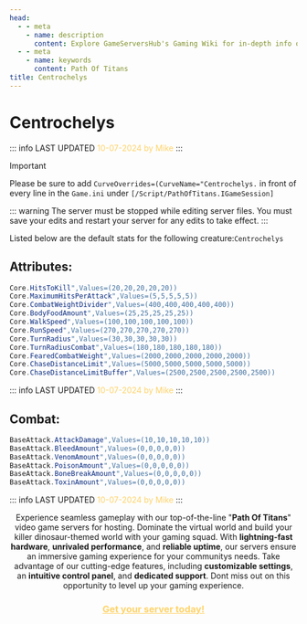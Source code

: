 ```yaml
---
head:
  - - meta
    - name: description
      content: Explore GameServersHub's Gaming Wiki for in-depth info on Path of Titans. Find details on gameplay, features, and updates for the ultimate dino MMO adventure! 
  - - meta
    - name: keywords
      content: Path Of Titans
title: Centrochelys
---
```

# Centrochelys
::: info LAST UPDATED
<span style="color: #ffd369;">10-07-2024 by Mike</span>
:::

> [!IMPORTANT]
>Please be sure to add `CurveOverrides=(CurveName="Centrochelys.` in front of every line in the `Game.ini` under `[/Script/PathOfTitans.IGameSession]`

::: warning
The server must be stopped while editing server files. You must save your edits and restart your server for any edits to take effect.
:::

Listed below are the default stats for the following creature:`Centrochelys`

## Attributes:
```cs
Core.HitsToKill",Values=(20,20,20,20,20))
Core.MaximumHitsPerAttack",Values=(5,5,5,5,5))
Core.CombatWeightDivider",Values=(400,400,400,400,400))
Core.BodyFoodAmount",Values=(25,25,25,25,25))
Core.WalkSpeed",Values=(100,100,100,100,100))
Core.RunSpeed",Values=(270,270,270,270,270))
Core.TurnRadius",Values=(30,30,30,30,30))
Core.TurnRadiusCombat",Values=(180,180,180,180,180))
Core.FearedCombatWeight",Values=(2000,2000,2000,2000,2000))
Core.ChaseDistanceLimit",Values=(5000,5000,5000,5000,5000))
Core.ChaseDistanceLimitBuffer",Values=(2500,2500,2500,2500,2500))
```
::: info LAST UPDATED
<span style="color: #ffd369;">10-07-2024 by Mike</span>
:::


## Combat:
```cs
BaseAttack.AttackDamage",Values=(10,10,10,10,10))
BaseAttack.BleedAmount",Values=(0,0,0,0,0))
BaseAttack.VenomAmount",Values=(0,0,0,0,0))
BaseAttack.PoisonAmount",Values=(0,0,0,0,0))
BaseAttack.BoneBreakAmount",Values=(0,0,0,0,0))
BaseAttack.ToxinAmount",Values=(0,0,0,0,0))
```
::: info LAST UPDATED
<span style="color: #ffd369;">10-07-2024 by Mike</span>
:::
<p style="text-align: center;"><span data-preserver-spaces="true">Experience seamless gameplay with our top-of-the-line "</span><strong><span data-preserver-spaces="true">Path Of Titans</span></strong><span data-preserver-spaces="true">" video game servers for hosting. Dominate the virtual world and build your killer dinosaur-themed world with your gaming squad. </span><span data-preserver-spaces="true">With </span><strong><span data-preserver-spaces="true">lightning-fast hardware</span></strong><span data-preserver-spaces="true">, </span><strong><span data-preserver-spaces="true">unrivaled performance</span></strong><span data-preserver-spaces="true">, and </span><strong><span data-preserver-spaces="true">reliable uptime</span></strong><span data-preserver-spaces="true">, our servers ensure an immersive gaming experience for your communitys needs. </span><span data-preserver-spaces="true">Take advantage of our cutting-edge features, including </span><strong><span data-preserver-spaces="true">customizable settings</span></strong><span data-preserver-spaces="true">, an </span><strong><span data-preserver-spaces="true">intuitive control panel</span></strong><span data-preserver-spaces="true">, and </span><strong><span data-preserver-spaces="true">dedicated support</span></strong><span data-preserver-spaces="true">. Dont miss out on this opportunity to level up your gaming experience.</span></p>
<h3 style="text-align: center;"><span style="color: #ffd369;"><a style="color: #ffd369;" href="https://gameservershub.com/hosting/path-of-titans/"><strong>Get your server today!</strong></a></span></h3>
